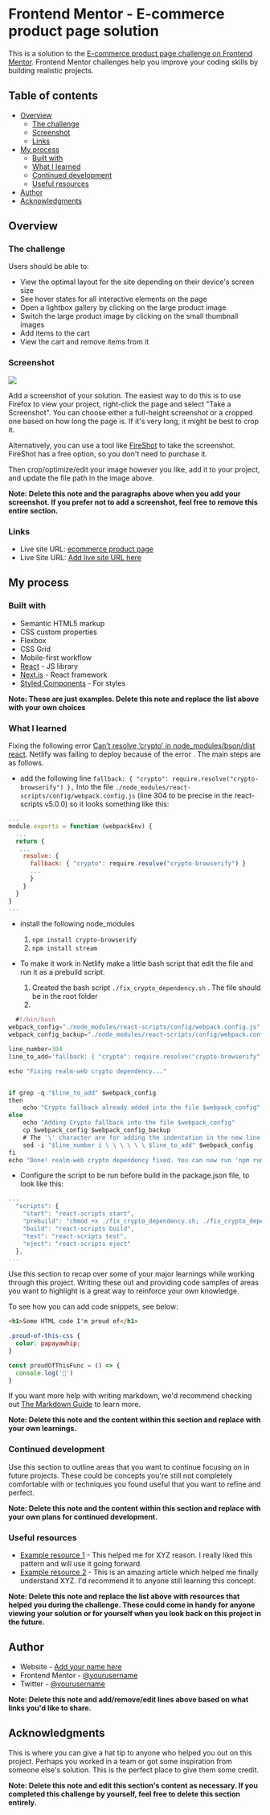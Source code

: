 # Frontend Mentor - E-commerce product page solution

This is a solution to the [E-commerce product page challenge on Frontend Mentor](https://www.frontendmentor.io/challenges/ecommerce-product-page-UPsZ9MJp6). Frontend Mentor challenges help you improve your coding skills by building realistic projects.

## Table of contents

- [Overview](#overview)
  - [The challenge](#the-challenge)
  - [Screenshot](#screenshot)
  - [Links](#links)
- [My process](#my-process)
  - [Built with](#built-with)
  - [What I learned](#what-i-learned)
  - [Continued development](#continued-development)
  - [Useful resources](#useful-resources)
- [Author](#author)
- [Acknowledgments](#acknowledgments)


## Overview

### The challenge

Users should be able to:

- View the optimal layout for the site depending on their device's screen size
- See hover states for all interactive elements on the page
- Open a lightbox gallery by clicking on the large product image
- Switch the large product image by clicking on the small thumbnail images
- Add items to the cart
- View the cart and remove items from it

### Screenshot

![](./screenshot.jpg)

Add a screenshot of your solution. The easiest way to do this is to use Firefox to view your project, right-click the page and select "Take a Screenshot". You can choose either a full-height screenshot or a cropped one based on how long the page is. If it's very long, it might be best to crop it.

Alternatively, you can use a tool like [FireShot](https://getfireshot.com/) to take the screenshot. FireShot has a free option, so you don't need to purchase it. 

Then crop/optimize/edit your image however you like, add it to your project, and update the file path in the image above.

**Note: Delete this note and the paragraphs above when you add your screenshot. If you prefer not to add a screenshot, feel free to remove this entire section.**

### Links

- Live site URL: [ecommerce product page](https://chamu-ecommerce-product-page.netlify.app)
- Live Site URL: [Add live site URL here](https://your-live-site-url.com)

## My process

### Built with

- Semantic HTML5 markup
- CSS custom properties
- Flexbox
- CSS Grid
- Mobile-first workflow
- [React](https://reactjs.org/) - JS library
- [Next.js](https://nextjs.org/) - React framework
- [Styled Components](https://styled-components.com/) - For styles

**Note: These are just examples. Delete this note and replace the list above with your own choices**

### What I learned

Fixing the following error [Can’t resolve ‘crypto’ in node_modules/bson/dist react](https://www.mongodb.com/community/forums/t/cant-resolve-crypto-in-node-modules-bson-dist-react/143227). Netlify was failing to deploy because of the error . The main steps are as follows.

- add the following line `fallback: { "crypto": require.resolve("crypto-browserify") },` 
Into the file `./node_modules/react-scripts/config/webpack.config.js` (line 304 to be precise in the react-scripts v5.0.0) so it looks something like this:

```js
...
module.exports = function (webpackEnv) {
  ...
  return {
   ...
    resolve: {
      fallback: { "crypto": require.resolve("crypto-browserify") }
      ...
      }
    }
  }
}
...
```
- install the following node_modules
  1. `npm install crypto-browserify`
  2. `npm install stream` 

- To make it work in Netlify make a little bash script that edit the file and run it as a prebuild script.
  1. Created the bash script `./fix_crypto_dependency.sh` . The file should be in the root folder
  2. 
```js
  #!/bin/bash
webpack_config="./node_modules/react-scripts/config/webpack.config.js"
webpack_config_backup="./node_modules/react-scripts/config/webpack.config.js.bckp"

line_number=304
line_to_add='fallback: { "crypto": require.resolve("crypto-browserify") }, // Patch realm-web crypto dependency'

echo "Fixing realm-web crypto dependency..."


if grep -q "$line_to_add" $webpack_config
then
    echo "Crypto fallback already added into the file $webpack_config"
else
    echo "Adding Crypto fallback into the file $webpack_config"
    cp $webpack_config $webpack_config_backup
    # The '\' character are for adding the indentation in the new line:
    sed -i "$line_number i \ \ \ \ \ \ $line_to_add" $webpack_config
fi
echo "Done! realm-web crypto dependency fixed. You can now run 'npm run build' without warnings :)"
``` 

- Configure the script to be run before build in the package.json file, to look like this:

```js
...
  "scripts": {
    "start": "react-scripts start",
    "prebuild": "chmod +x ./fix_crypto_dependency.sh; ./fix_crypto_dependency.sh",
    "build": "react-scripts build",
    "test": "react-scripts test",
    "eject": "react-scripts eject"
  },
...
```

Use this section to recap over some of your major learnings while working through this project. Writing these out and providing code samples of areas you want to highlight is a great way to reinforce your own knowledge.

To see how you can add code snippets, see below:

```html
<h1>Some HTML code I'm proud of</h1>
```
```css
.proud-of-this-css {
  color: papayawhip;
}
```
```js
const proudOfThisFunc = () => {
  console.log('🎉')
}
```

If you want more help with writing markdown, we'd recommend checking out [The Markdown Guide](https://www.markdownguide.org/) to learn more.

**Note: Delete this note and the content within this section and replace with your own learnings.**

### Continued development

Use this section to outline areas that you want to continue focusing on in future projects. These could be concepts you're still not completely comfortable with or techniques you found useful that you want to refine and perfect.

**Note: Delete this note and the content within this section and replace with your own plans for continued development.**

### Useful resources

- [Example resource 1](https://www.example.com) - This helped me for XYZ reason. I really liked this pattern and will use it going forward.
- [Example resource 2](https://www.example.com) - This is an amazing article which helped me finally understand XYZ. I'd recommend it to anyone still learning this concept.

**Note: Delete this note and replace the list above with resources that helped you during the challenge. These could come in handy for anyone viewing your solution or for yourself when you look back on this project in the future.**

## Author

- Website - [Add your name here](https://www.your-site.com)
- Frontend Mentor - [@yourusername](https://www.frontendmentor.io/profile/yourusername)
- Twitter - [@yourusername](https://www.twitter.com/yourusername)

**Note: Delete this note and add/remove/edit lines above based on what links you'd like to share.**

## Acknowledgments

This is where you can give a hat tip to anyone who helped you out on this project. Perhaps you worked in a team or got some inspiration from someone else's solution. This is the perfect place to give them some credit.

**Note: Delete this note and edit this section's content as necessary. If you completed this challenge by yourself, feel free to delete this section entirely.**
